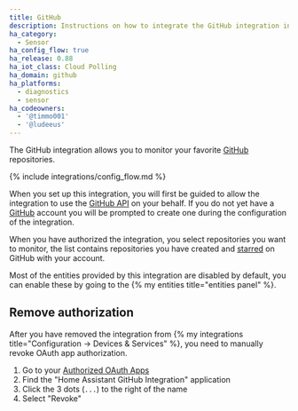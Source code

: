 ```yaml
---
title: GitHub
description: Instructions on how to integrate the GitHub integration into Home Assistant.
ha_category:
  - Sensor
ha_config_flow: true
ha_release: 0.88
ha_iot_class: Cloud Polling
ha_domain: github
ha_platforms:
  - diagnostics
  - sensor
ha_codeowners:
  - '@timmo001'
  - '@ludeeus'
---
```


The GitHub integration allows you to monitor your favorite [GitHub][github] repositories.

{% include integrations/config_flow.md %}

When you set up this integration, you will first be guided to allow the integration to use the [GitHub API][github_api] on your behalf. If you do not yet have a [GitHub][github] account you will be prompted to create one during the configuration of the integration.

When you have authorized the integration, you select repositories you want to monitor, the list contains repositories you have created and [starred][github_starred] on GitHub with your account.

Most of the entities provided by this integration are disabled by default, you can enable these by going to the {% my entities title="entities panel" %}.

## Remove authorization

After you have removed the integration from {% my integrations title="Configuration -> Devices & Services" %}, you need to manually revoke OAuth app authorization.

1. Go to your [Authorized OAuth Apps][github_apps]
2. Find the "Home Assistant GitHub Integration" application
3. Click the 3 dots (`...`) to the right of the name
4. Select "Revoke"

[github]: https://github.com/
[github_api]: https://docs.github.com/en/rest
[github_starred]: https://github.com/stars
[github_apps]: https://github.com/settings/applications

